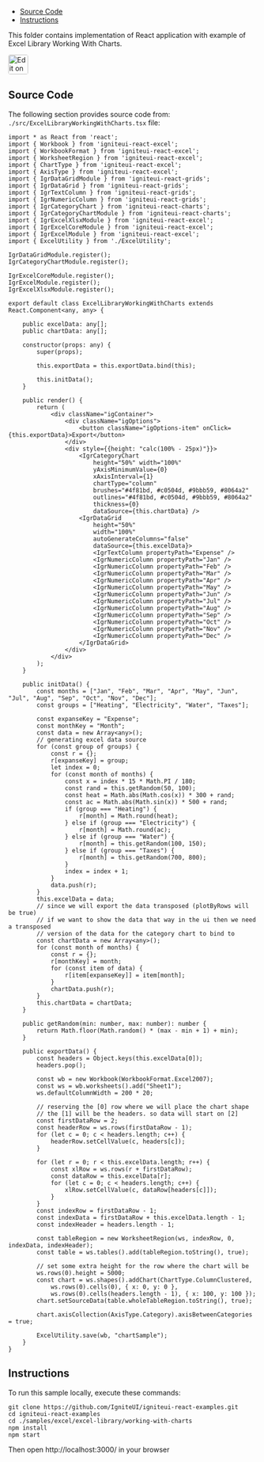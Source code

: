 <!-- NOTE: do not change this file because it will be auto re-generated from template file: -->
<!-- https://github.com/IgniteUI/igniteui-react-examples/tree/master/templates/sample/ReadMe.md -->

<!-- ## Table of Contents -->
<!-- - [Sample Preview](#Sample-Preview) -->
- [Source Code](#Source-Code)
- [Instructions](#Instructions)

This folder contains implementation of React application with example of Excel Library Working With Charts.
<!-- in the Excel Library component -->
<!-- [Excel Library](https://infragistics.com/Reactsite/components/excel-library.html) -->

<html lang="en" xmlns="http://www.w3.org/1999/xhtml">
    <body>
        <a target="_blank" href="https://codesandbox.io/s/github/IgniteUI/igniteui-react-examples/tree/master/samples/excel/excel-library/working-with-charts?fontsize=14&hidenavigation=1&theme=dark&view=preview&file=/src/ExcelLibraryWorkingWithCharts.tsx" rel="noopener noreferrer">
            <img height="40px" style="border-radius: 0.25rem" alt="Edit on CodeSandbox" src="https://static.infragistics.com/xplatform/images/sandbox/code.png"/>
        </a>
        <!-- <a target="_blank"
href="https://codesandbox.io/s/github/IgniteUI/igniteui-react-examples/tree/master/samples/maps/geo-map/binding-csv-points?fontsize=14&hidenavigation=1&theme=dark&view=preview">
            <img alt="Edit Sample" src="https://codesandbox.io/static/img/play-codesandbox.svg"/>
        </a> -->
        <!-- <a target="_blank" style="margin-left: 0.5rem"
href="https://codesandbox.io/embed/github/IgniteUI/igniteui-react-examples/tree/master/samples/excel/excel-library/working-with-charts?fontsize=14&hidenavigation=1&theme=dark&view=preview&file=/src/ExcelLibraryWorkingWithCharts.tsx">
            <img height="40px" style="border-radius: 5px" alt="View on CodeSandbox" src="https://static.infragistics.com/xplatform/images/sandbox/view.png"/>
        </a> -->
        <!-- <a target="_blank"
href="https://codesandbox.io/embed/github/IgniteUI/igniteui-react-examples/tree/master/samples/maps/geo-map/binding-csv-points?fontsize=14&hidenavigation=1&theme=dark&view=preview">
            <img alt="View on CodeSandbox" src="https://static.infragistics.com/xplatform/images/sandbox/view.png"/>
        </a>
https://codesandbox.io/embed/react-treemap-overview-rtb45
https://codesandbox.io/static/img/play-codesandbox.svg
https://codesandbox.io/embed/react-treemap-overview-rtb45?view=browser -->
    </body>
</html>

<!-- ## Sample Preview -->

<!-- <iframe
  src="https://codesandbox.io/embed/github/IgniteUI/igniteui-react-examples/tree/master/samples/excel/excel-library/working-with-charts?fontsize=14&hidenavigation=1&theme=dark&view=preview&file=/src/ExcelLibraryWorkingWithCharts.tsx"
  style="width:100%; height:400px; border:0; border-radius: 4px; overflow:hidden;"
  allow="accelerometer; ambient-light-sensor; camera; encrypted-media; geolocation; gyroscope; hid; microphone; midi; payment; usb; vr"
  sandbox="allow-forms allow-modals allow-popups allow-presentation allow-same-origin allow-scripts"
></iframe> -->

## Source Code

The following section provides source code from:
`./src/ExcelLibraryWorkingWithCharts.tsx` file:

```tsx
import * as React from 'react';
import { Workbook } from 'igniteui-react-excel';
import { WorkbookFormat } from 'igniteui-react-excel';
import { WorksheetRegion } from 'igniteui-react-excel';
import { ChartType } from 'igniteui-react-excel';
import { AxisType } from 'igniteui-react-excel';
import { IgrDataGridModule } from 'igniteui-react-grids';
import { IgrDataGrid } from 'igniteui-react-grids';
import { IgrTextColumn } from 'igniteui-react-grids';
import { IgrNumericColumn } from 'igniteui-react-grids';
import { IgrCategoryChart } from 'igniteui-react-charts';
import { IgrCategoryChartModule } from 'igniteui-react-charts';
import { IgrExcelXlsxModule } from 'igniteui-react-excel';
import { IgrExcelCoreModule } from 'igniteui-react-excel';
import { IgrExcelModule } from 'igniteui-react-excel';
import { ExcelUtility } from './ExcelUtility';

IgrDataGridModule.register();
IgrCategoryChartModule.register();

IgrExcelCoreModule.register();
IgrExcelModule.register();
IgrExcelXlsxModule.register();

export default class ExcelLibraryWorkingWithCharts extends React.Component<any, any> {

    public excelData: any[];
    public chartData: any[];

    constructor(props: any) {
        super(props);

        this.exportData = this.exportData.bind(this);

        this.initData();
    }

    public render() {
        return (
            <div className="igContainer">
                <div className="igOptions">
                    <button className="igOptions-item" onClick={this.exportData}>Export</button>
                </div>
                <div style={{height: "calc(100% - 25px)"}}>
                    <IgrCategoryChart
                        height="50%" width="100%"
                        yAxisMinimumValue={0}
                        xAxisInterval={1}
                        chartType="column"
                        brushes="#4f81bd, #c0504d, #9bbb59, #8064a2"
                        outlines="#4f81bd, #c0504d, #9bbb59, #8064a2"
                        thickness={0}
                        dataSource={this.chartData} />
                    <IgrDataGrid
                        height="50%"
                        width="100%"
                        autoGenerateColumns="false"
                        dataSource={this.excelData}>
                        <IgrTextColumn propertyPath="Expense" />
                        <IgrNumericColumn propertyPath="Jan" />
                        <IgrNumericColumn propertyPath="Feb" />
                        <IgrNumericColumn propertyPath="Mar" />
                        <IgrNumericColumn propertyPath="Apr" />
                        <IgrNumericColumn propertyPath="May" />
                        <IgrNumericColumn propertyPath="Jun" />
                        <IgrNumericColumn propertyPath="Jul" />
                        <IgrNumericColumn propertyPath="Aug" />
                        <IgrNumericColumn propertyPath="Sep" />
                        <IgrNumericColumn propertyPath="Oct" />
                        <IgrNumericColumn propertyPath="Nov" />
                        <IgrNumericColumn propertyPath="Dec" />
                    </IgrDataGrid>
                </div>
            </div>
        );
    }

    public initData() {
        const months = ["Jan", "Feb", "Mar", "Apr", "May", "Jun", "Jul", "Aug", "Sep", "Oct", "Nov", "Dec"];
        const groups = ["Heating", "Electricity", "Water", "Taxes"];

        const expanseKey = "Expense";
        const monthKey = "Month";
        const data = new Array<any>();
        // generating excel data source
        for (const group of groups) {
            const r = {};
            r[expanseKey] = group;
            let index = 0;
            for (const month of months) {
                const x = index * 15 * Math.PI / 180;
                const rand = this.getRandom(50, 100);
                const heat = Math.abs(Math.cos(x)) * 300 + rand;
                const ac = Math.abs(Math.sin(x)) * 500 + rand;
                if (group === "Heating") {
                    r[month] = Math.round(heat);
                } else if (group === "Electricity") {
                    r[month] = Math.round(ac);
                } else if (group === "Water") {
                    r[month] = this.getRandom(100, 150);
                } else if (group === "Taxes") {
                    r[month] = this.getRandom(700, 800);
                }
                index = index + 1;
            }
            data.push(r);
        }
        this.excelData = data;
        // since we will export the data transposed (plotByRows will be true)
        // if we want to show the data that way in the ui then we need a transposed
        // version of the data for the category chart to bind to
        const chartData = new Array<any>();
        for (const month of months) {
            const r = {};
            r[monthKey] = month;
            for (const item of data) {
                r[item[expanseKey]] = item[month];
            }
            chartData.push(r);
        }
        this.chartData = chartData;
    }

    public getRandom(min: number, max: number): number {
        return Math.floor(Math.random() * (max - min + 1) + min);
    }

    public exportData() {
        const headers = Object.keys(this.excelData[0]);
        headers.pop();

        const wb = new Workbook(WorkbookFormat.Excel2007);
        const ws = wb.worksheets().add("Sheet1");
        ws.defaultColumnWidth = 200 * 20;

        // reserving the [0] row where we will place the chart shape
        // the [1] will be the headers. so data will start on [2]
        const firstDataRow = 2;
        const headerRow = ws.rows(firstDataRow - 1);
        for (let c = 0; c < headers.length; c++) {
            headerRow.setCellValue(c, headers[c]);
        }

        for (let r = 0; r < this.excelData.length; r++) {
            const xlRow = ws.rows(r + firstDataRow);
            const dataRow = this.excelData[r];
            for (let c = 0; c < headers.length; c++) {
                xlRow.setCellValue(c, dataRow[headers[c]]);
            }
        }
        const indexRow = firstDataRow - 1;
        const indexData = firstDataRow + this.excelData.length - 1;
        const indexHeader = headers.length - 1;

        const tableRegion = new WorksheetRegion(ws, indexRow, 0, indexData, indexHeader);
        const table = ws.tables().add(tableRegion.toString(), true);

        // set some extra height for the row where the chart will be
        ws.rows(0).height = 5000;
        const chart = ws.shapes().addChart(ChartType.ColumnClustered,
            ws.rows(0).cells(0), { x: 0, y: 0 },
            ws.rows(0).cells(headers.length - 1), { x: 100, y: 100 });
        chart.setSourceData(table.wholeTableRegion.toString(), true);

        chart.axisCollection(AxisType.Category).axisBetweenCategories = true;

        ExcelUtility.save(wb, "chartSample");
    }
}

```

## Instructions
To run this sample locally, execute these commands:

```
git clone https://github.com/IgniteUI/igniteui-react-examples.git
cd igniteui-react-examples
cd ./samples/excel/excel-library/working-with-charts
npm install
npm start

```

Then open http://localhost:3000/ in your browser

